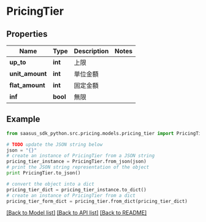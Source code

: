 # PricingTier


## Properties

Name | Type | Description | Notes
------------ | ------------- | ------------- | -------------
**up_to** | **int** | 上限 | 
**unit_amount** | **int** | 単位金額 | 
**flat_amount** | **int** | 固定金額 | 
**inf** | **bool** | 無限 | 

## Example

```python
from saasus_sdk_python.src.pricing.models.pricing_tier import PricingTier

# TODO update the JSON string below
json = "{}"
# create an instance of PricingTier from a JSON string
pricing_tier_instance = PricingTier.from_json(json)
# print the JSON string representation of the object
print PricingTier.to_json()

# convert the object into a dict
pricing_tier_dict = pricing_tier_instance.to_dict()
# create an instance of PricingTier from a dict
pricing_tier_form_dict = pricing_tier.from_dict(pricing_tier_dict)
```
[[Back to Model list]](../README.md#documentation-for-models) [[Back to API list]](../README.md#documentation-for-api-endpoints) [[Back to README]](../README.md)


